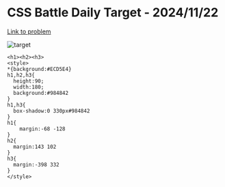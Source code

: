 # CSS Battle Daily Target - 2024/11/22

[Link to problem](https://cssbattle.dev/play/MtoB9OoctEEuqYNekfKG)

![target](https://firebasestorage.googleapis.com/v0/b/cssbattleapp.appspot.com/o/user%2Fe6YbeBahWNPT7VpE2rE2p85byxa2%2Ftargets%2Ftarget_5912rFM.png?alt=media)


```
<h1><h2><h3>
<style>
*{background:#ECD5E4}
h1,h2,h3{
  height:90;
  width:180;
  background:#984842
}
h1,h3{
  box-shadow:0 330px#984842
}
h1{
    margin:-68 -128
}
h2{
  margin:143 102
}
h3{
  margin:-398 332
}
</style>
```
